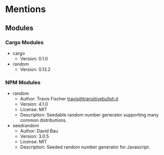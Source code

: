 # Mentions
## Modules
### Cargo Modules
- cargo
    - Version: 0.1.0
- random
    - Version: 0.13.2
### NPM Modules
- random
    - Author: Travis Fischer <travis@transitivebullsh.it>
    - Version: 4.1.0
    - License: MIT
    - Description: Seedable random number generator supporting many common distributions.
- seedrandom
    - Author: David Bau
    - Version: 3.0.5
    - License: MIT
    - Description: Seeded random number generator for Javascript.
